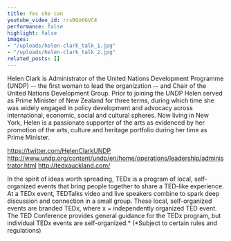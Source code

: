 ```yaml
---
title: Yes she can
youtube_video_id: rrsBQo6GVC4
performance: false
highlight: false
images:
- "/uploads/helen-clark_talk_1.jpg"
- "/uploads/helen-clark_talk_2.jpg"
related_posts: []
---
```


Helen Clark is Administrator of the United Nations Development Programme (UNDP) -- the first woman to lead the organization -- and Chair of the United Nations Development Group. Prior to joining the UNDP Helen served as Prime Minister of New Zealand for three terms, during which time she was widely engaged in policy development and advocacy across international, economic, social and cultural spheres. Now living in New York, Helen is a passionate supporter of the arts as evidenced by her promotion of the arts, culture and heritage portfolio during her time as Prime Minister.

https://twitter.com/HelenClarkUNDP
http://www.undp.org/content/undp/en/home/operations/leadership/administrator.html
http://tedxauckland.com/

In the spirit of ideas worth spreading, TEDx is a program of local, self-organized events that bring people together to share a TED-like experience. At a TEDx event, TEDTalks video and live speakers combine to spark deep discussion and connection in a small group. These local, self-organized events are branded TEDx, where x = independently organized TED event. The TED Conference provides general guidance for the TEDx program, but individual TEDx events are self-organized.* (*Subject to certain rules and regulations)
